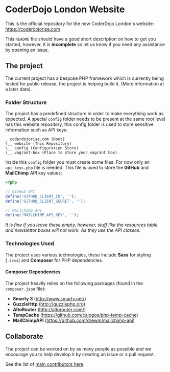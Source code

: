 # CoderDojo London Website

This is the official repository for the new CoderDojo London's website: https://coderdojorise.com

This `README` file should have a good short description on how to get you started, however, it is **incomplete** so let us know if you need any assistance by opening an issue.

## The project
The current project has a bespoke PHP framework which is currently being tested for public release, the project is helping build it. (More information at a later date).

### Folder Structure
The project has a predefined structure in order to make everything work as expected. A special `config` folder needs to be present at the same root level has this website repository, this config folder is used to store sensitive information such as API keys:
```
_ coderdojorise.com (Root)
\__ website (This Repository)
\__ config (Configuration Store)
\__ vagrant-box (Place to store your vagrant box)
```
Inside this `config` folder you must create some files. For now only an `api_keys.php` file is needed. This file is used to store the **GitHub** and **MailChimp** API key values:
```php
<?php

// GitHub API
define('GITHUB_CLIENT_ID', '');
define('GITHUB_CLIENT_SECRET', '');

// MailChimp API
define('MAILCHIMP_API_KEY', '');
```
*It is fine if you leave these empty, however, stuff like the resources table and newsletter boxes will not work. As they use the API classes.*

### Technologies Used
The project uses various technologies, these include **Sass** for styling (`.scss`) and **Composer** for PHP dependencies.

#### Composer Dependencies
The project heavily relies on the following packages (found in the `composer.json` file):
- **Smarty 3** (http://www.smarty.net/)
- **GuzzleHttp** (http://guzzlephp.org)
- **AltoRouter** (http://altorouter.com/)
- **TempCache** (https://github.com/cajogos/php-temp-cache)
- **MailChimpAPI** (https://github.com/drewm/mailchimp-api)

## Collaborate
The project can be worked on by as many people as possible and we encourage you to help develop it by creating an issue or a pull request.

See the list of [main contributors here](CONTRIBUTORS.md).